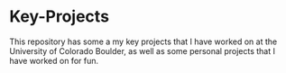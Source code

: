 # Key-Projects

This repository has some a my key projects that I have worked on at the University of Colorado Boulder,
as well as some personal projects that I have worked on for fun.
